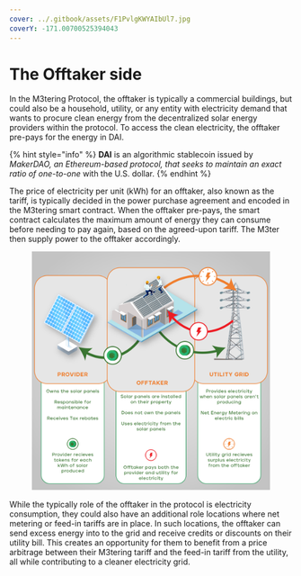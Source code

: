 ```yaml
---
cover: ../.gitbook/assets/F1PvlgKWYAIbUl7.jpg
coverY: -171.00700525394043
---
```


# The Offtaker side

In the M3tering Protocol, the offtaker is typically a commercial buildings, but could also be a household, utility, or any entity with electricity demand that wants to procure clean energy from the decentralized solar energy providers within the protocol. To access the clean electricity, the offtaker pre-pays for the energy in DAI. &#x20;

{% hint style="info" %}
**DAI** is an algorithmic stablecoin issued by _MakerDAO, an Ethereum-based protocol, that seeks to maintain an exact ratio of one-to-one_ with the U.S. dollar.
{% endhint %}

The price of electricity per unit (kWh) for an offtaker, also known as the tariff, is typically decided in the power purchase agreement and encoded in the M3tering smart contract. When the offtaker pre-pays, the smart contract calculates the maximum amount of energy they can consume before needing to pay again, based on the agreed-upon tariff. The M3ter then supply power to the offtaker accordingly.

<figure><img src="../.gitbook/assets/Diagram 1(1).png" alt=""><figcaption></figcaption></figure>

While the typically role of the offtaker in the protocol is electricity consumption, they could also have an additional role locations where net metering or feed-in tariffs are in place. In such locations, the offtaker can send excess energy into to the grid and receive credits or discounts on their utility bill. This creates an opportunity for them to benefit from a price arbitrage between their M3tering tariff and the feed-in tariff from the utility, all while contributing to a cleaner electricity grid.

